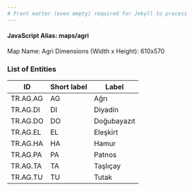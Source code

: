 ```yaml
---
# Front matter (even empty) required for Jekyll to process
---
```


#### JavaScript Alias: maps/agri

Map Name: Agri
Dimensions (Width x Height): 610x570

### List of Entities

| ID       | Short label | Label       |
| -------- | ----------- | ----------- |
| TR.AG.AG | AG          | Ağrı        |
| TR.AG.DI | DI          | Diyadin     |
| TR.AG.DO | DO          | Doğubayazıt |
| TR.AG.EL | EL          | Eleşkirt    |
| TR.AG.HA | HA          | Hamur       |
| TR.AG.PA | PA          | Patnos      |
| TR.AG.TA | TA          | Taşlıçay    |
| TR.AG.TU | TU          | Tutak       |
